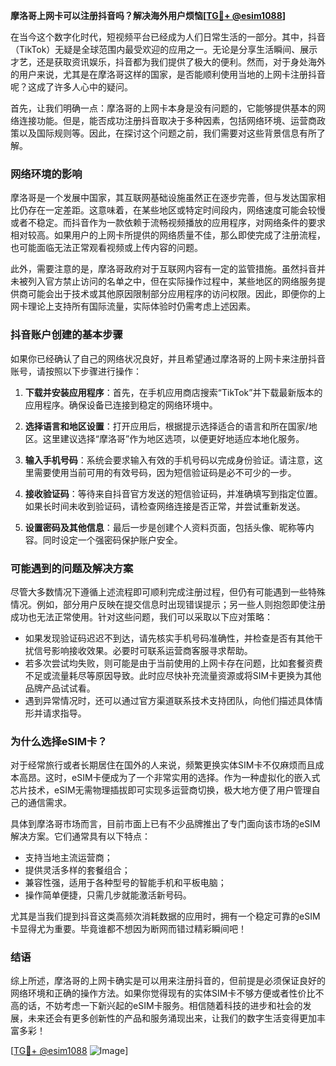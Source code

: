 **摩洛哥上网卡可以注册抖音吗？解决海外用户烦恼[[TG💪+ @esim1088](https://t.me/s/esim1088)]**

在当今这个数字化时代，短视频平台已经成为人们日常生活的一部分。其中，抖音（TikTok）无疑是全球范围内最受欢迎的应用之一。无论是分享生活瞬间、展示才艺，还是获取资讯娱乐，抖音都为我们提供了极大的便利。然而，对于身处海外的用户来说，尤其是在摩洛哥这样的国家，是否能顺利使用当地的上网卡注册抖音呢？这成了许多人心中的疑问。

首先，让我们明确一点：摩洛哥的上网卡本身是没有问题的，它能够提供基本的网络连接功能。但是，能否成功注册抖音取决于多种因素，包括网络环境、运营商政策以及国际规则等。因此，在探讨这个问题之前，我们需要对这些背景信息有所了解。

### 网络环境的影响

摩洛哥是一个发展中国家，其互联网基础设施虽然正在逐步完善，但与发达国家相比仍存在一定差距。这意味着，在某些地区或特定时间段内，网络速度可能会较慢或者不稳定。而抖音作为一款依赖于流畅视频播放的应用程序，对网络条件的要求相对较高。如果用户的上网卡所提供的网络质量不佳，那么即使完成了注册流程，也可能面临无法正常观看视频或上传内容的问题。

此外，需要注意的是，摩洛哥政府对于互联网内容有一定的监管措施。虽然抖音并未被列入官方禁止访问的名单之中，但在实际操作过程中，某些地区的网络服务提供商可能会出于技术或其他原因限制部分应用程序的访问权限。因此，即便你的上网卡理论上支持所有国际流量，实际体验时仍需考虑上述因素。

### 抖音账户创建的基本步骤

如果你已经确认了自己的网络状况良好，并且希望通过摩洛哥的上网卡来注册抖音账号，请按照以下步骤进行操作：

1. **下载并安装应用程序**：首先，在手机应用商店搜索“TikTok”并下载最新版本的应用程序。确保设备已连接到稳定的网络环境中。
   
2. **选择语言和地区设置**：打开应用后，根据提示选择适合的语言和所在国家/地区。这里建议选择“摩洛哥”作为地区选项，以便更好地适应本地化服务。
   
3. **输入手机号码**：系统会要求输入有效的手机号码以完成身份验证。请注意，这里需要使用当前可用的有效号码，因为短信验证码是必不可少的一步。
   
4. **接收验证码**：等待来自抖音官方发送的短信验证码，并准确填写到指定位置。如果长时间未收到验证码，请检查网络连接是否正常，并尝试重新发送。
   
5. **设置密码及其他信息**：最后一步是创建个人资料页面，包括头像、昵称等内容。同时设定一个强密码保护账户安全。

### 可能遇到的问题及解决方案

尽管大多数情况下遵循上述流程即可顺利完成注册过程，但仍有可能遇到一些特殊情况。例如，部分用户反映在提交信息时出现错误提示；另一些人则抱怨即使注册成功也无法正常使用。针对这些问题，我们可以采取以下应对策略：

- 如果发现验证码迟迟不到达，请先核实手机号码准确性，并检查是否有其他干扰信号影响接收效果。必要时可联系运营商客服寻求帮助。
- 若多次尝试均失败，则可能是由于当前使用的上网卡存在问题，比如套餐资费不足或流量耗尽等原因导致。此时应尽快补充流量资源或将SIM卡更换为其他品牌产品试试看。
- 遇到异常情况时，还可以通过官方渠道联系技术支持团队，向他们描述具体情形并请求指导。

### 为什么选择eSIM卡？

对于经常旅行或者长期居住在国外的人来说，频繁更换实体SIM卡不仅麻烦而且成本高昂。这时，eSIM卡便成为了一个非常实用的选择。作为一种虚拟化的嵌入式芯片技术，eSIM无需物理插拔即可实现多运营商切换，极大地方便了用户管理自己的通信需求。

具体到摩洛哥市场而言，目前市面上已有不少品牌推出了专门面向该市场的eSIM解决方案。它们通常具有以下特点：
- 支持当地主流运营商；
- 提供灵活多样的套餐组合；
- 兼容性强，适用于各种型号的智能手机和平板电脑；
- 操作简单便捷，只需几步就能激活新号码。

尤其是当我们提到抖音这类高频次消耗数据的应用时，拥有一个稳定可靠的eSIM卡显得尤为重要。毕竟谁都不想因为断网而错过精彩瞬间吧！

### 结语

综上所述，摩洛哥的上网卡确实是可以用来注册抖音的，但前提是必须保证良好的网络环境和正确的操作方法。如果你觉得现有的实体SIM卡不够方便或者性价比不高的话，不妨考虑一下新兴起的eSIM卡服务。相信随着科技的进步和社会的发展，未来还会有更多创新性的产品和服务涌现出来，让我们的数字生活变得更加丰富多彩！

[[TG💪+ @esim1088](https://t.me/s/esim1088) ![Image](https://i.postimg.cc/4NQfJmqS/Snipaste-2025-05-13-00-14-12.png)]